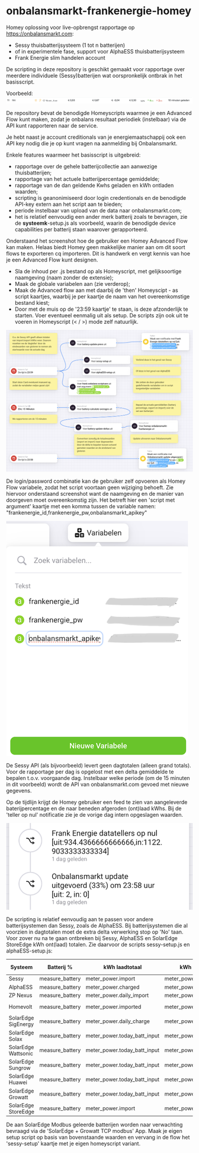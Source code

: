 # onbalansmarkt-frankenergie-homey

Homey oplossing voor live-opbrengst rapportage op https://onbalansmarkt.com:
- Sessy thuisbatterijsysteem (1 tot n batterijen) 
-  of in experimentele fase, support voor AlphaESS thuisbatterijsysteem 
- Frank Energie slim handelen account

De scripting in deze repository is geschikt gemaakt voor rapportage over meerdere individuele (Sessy)batterijen wat oorspronkelijk ontbrak in het basisscript.  

Voorbeeld:
![hhi-onbalans](./hhi-onbalansmarkt.png)


De repository bevat de benodigde Homeyscripts waarmee je een Advanced Flow kunt maken, zodat je onbalans resultaat periodiek (instelbaar) via de API kunt rapporteren naar de service.

Je hebt naast je account creditionals van je energiemaatschappij ook een API key nodig die je op kunt vragen na aanmelding bij Onbalansmarkt.


Enkele features waarmeer het basisscript is uitgebreid:
- rapportage over de gehele batterijcollectie aan aanwezige thuisbatterijen;
- rapportage van het actuele batterijpercentage gemiddelde;
- rapportage van de dan geldende Kwhs geladen en kWh ontladen waarden; 
- scripting is geanonimiseerd door login credentionals en de benodigde API-key extern aan het script aan te bieden;
- periode instelbaar van upload van de data naar onbalansmarkt.com;
- het is relatief eenvoudig een ander merk batterij zoals te bevragen, zie de **systeemk**-setup.js als voorbeeld, waarin de benodigde device capabilities per batterij staan waarover gerapporteerd. 


Onderstaand het screenshot hoe de gebruiker een Homey Advanced Flow kan maken. Helaas biedt Homey geen makkelijke manier aan om dit soort flows te exporteren cq importeren. Dit is handwerk en vergt kennis van hoe je een Advanced Flow kunt designen. 
- Sla de inhoud per .js bestand op als Homeyscript, met gelijksoortige naamgeving (naam zonder de extensie);
- Maak de globale variabelen aan (zie verderop);
- Maak de Advanced flow aan met daarbij de 'then' Homeyscipt - as script kaartjes, waarbij je per kaartje de naam van het overeenkomstige bestand kiest;
- Door met de muis op de '23:59 kaartje' te staan, is deze afzonderlijk te starten. Voer eventueel eenmalig uit als setup. De scripts zijn ook  uit te voeren in Homeyscript (< / >) mode zelf natuurlijk.


![Homey-FrankEnergie](./Homey-FrankEnergie.png)


De login/password combinatie kan de gebruiker zelf opvoeren als Homey Flow variabele, zodat het script voortaan geen wijziging behoeft. Zie hiervoor onderstaand screenshot want de naamgeving en de manier van doorgeven moet overeenkomstig zijn. Het betreft hier een 'script met argument' kaartje met een komma tussen de variable namen: "frankenergie_id,frankenergie_pw,onbalansmarkt_apikey"

![Homey-variabelen](./Homey-variabelen.png)


De Sessy API (als bijvoorbeeld) levert geen dagtotalen (alleen grand totals). Voor de rapportage per dag is opgelost met een delta gemiddelde te bepalen t.o.v. voorgaande dag.
Instelbaar welke periode (om de 15 minuten in dit voorbeeld) wordt de API van onbalansmarkt.com gevoed met nieuwe gegevens. 

Op de tijdlijn krijgt de Homey gebruiker een feed te zien van aangeleverde baterijpercentage en de naar beneden afgeroden (ont)laad kWhs. Bij de 'teller op nul' notificatie zie je de vorige dag intern opgeslagen waarden.

![Tijdlijn voorbeeld](./Tijdlijn%20voorbeeld.png)


De scripting is relatief eenvoudig aan te passen voor andere batterijsystemen dan Sessy, zoals de AlphaESS. Bij batterijsystemen die al voorzien in dagtotalen moet de extra delta verwerking stop op 'No' taan. Voor zover nu na te gaan ontbreken bij Sessy, AlphaESS en SolarEdge StoreEdge kWh ont(laad) totalen.
Zie daarvoor de scripts sessy-setup.js en alphaESS-setup.js:

| Systeem | Batterij % | kWh laadtotaal | kWh ontlaadtotaal | Driver-Id | Class | delta verwerking |
|---|---|---|---|---|---|---|
| Sessy | measure_battery | meter_power.import | meter_power.export | sessy | battery | Yes |
| AlphaESS | measure_battery | meter_power.charged | meter_power.discharged | alpaess | battery | Yes |
| ZP Nexus | measure_battery | meter_power.daily_import | meter_power.daily_export |  zonneplan | battery | No |
| Homevolt | measure_battery | meter_power.imported | meter_power.exported | homevolt-battery | battery | Yes |
| SolarEdge SigEnergy | measure_battery | meter_power.daily_charge | meter_power.daily_discharge | sigenergy  | solarpanel | No |
| SolarEdge Solax | measure_battery | meter_power.today_batt_input | meter_power.today_batt_output | solax | solarpanel | No |
| SolarEdge Wattsonic | measure_battery | meter_power.today_batt_input | meter_power.today_batt_output | wattsonic | solarpanel | No |
| SolarEdge Sungrow | measure_battery | meter_power.today_batt_input | meter_power.today_batt_output | sungrow | solarpanel | No |
| SolarEdge Huawei | measure_battery | meter_power.today_batt_input | meter_power.today_batt_output | huawei | solarpanel | No |
| SolarEdge Growatt | measure_battery | meter_power.today_batt_input | meter_power.today_batt_output | growatt | solarpanel | No |
| SolarEdge StoreEdge | measure_battery | meter_power.import | meter_power.export | storeedge | solarpanel | Yes |

De aan SolarEdge Modbus geleerde batterijen worden naar verwachting bevraagd via de 'SolarEdge + Growatt TCP modbus' App. Maak je eigen setup script op basis van bovenstaande waarden en vervang in de flow het 'sessy-setup' kaartje met je eigen homeyscript variant.
